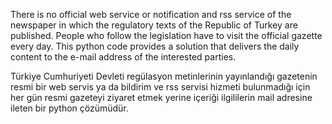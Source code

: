 There is no official web service or notification and rss service of the newspaper in which the regulatory texts of the Republic of Turkey are published. People who follow the legislation have to visit the official gazette every day. This python code provides a solution that delivers the daily content to the e-mail address of the interested parties.


Türkiye Cumhuriyeti Devleti regülasyon metinlerinin yayınlandığı gazetenin resmi bir web servis ya da bildirim ve rss servisi hizmeti bulunmadığı için her gün resmi  gazeteyi ziyaret etmek yerine içeriği ilgililerin mail adresine ileten bir python çözümüdür.

